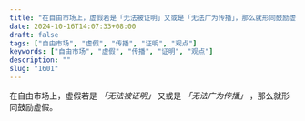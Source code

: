 ```yaml
---
title: "在自由市场上，虚假若是「无法被证明」又或是「无法广为传播」，那么就形同鼓励虚假。"
date: 2024-10-16T14:07:33+08:00
draft: false
tags: ["自由市场", "虚假", "传播", "证明", "观点"]
keywords: ["自由市场", "虚假", "传播", "证明", "观点"]
description: ""
slug: "1601"
---
```


在自由市场上，虚假若是 *「无法被证明」* 又或是 *「无法广为传播」* ，那么就形同鼓励虚假。
